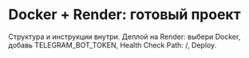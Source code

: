 # Docker + Render: готовый проект
Структура и инструкции внутри. Деплой на Render: выбери Docker, добавь TELEGRAM_BOT_TOKEN, Health Check Path: /, Deploy.
